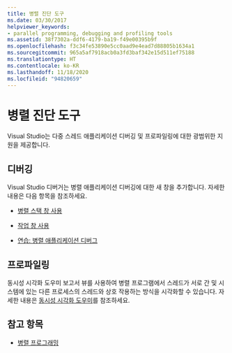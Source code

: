 ```yaml
---
title: 병렬 진단 도구
ms.date: 03/30/2017
helpviewer_keywords:
- parallel programming, debugging and profiling tools
ms.assetid: 38f7302a-ddf6-4179-ba19-f49e00395b9f
ms.openlocfilehash: f3c34fe53890e5cc0aad9e4ead7d88805b1634a1
ms.sourcegitcommit: 965a5af7918acb0a3fd3baf342e15d511ef75188
ms.translationtype: HT
ms.contentlocale: ko-KR
ms.lasthandoff: 11/18/2020
ms.locfileid: "94820659"
---
```

# <a name="parallel-diagnostic-tools"></a>병렬 진단 도구
Visual Studio는 다중 스레드 애플리케이션 디버깅 및 프로파일링에 대한 광범위한 지원을 제공합니다.  
  
## <a name="debugging"></a>디버깅  
 Visual Studio 디버거는 병렬 애플리케이션 디버깅에 대한 새 창을 추가합니다. 자세한 내용은 다음 항목을 참조하세요.  
  
- [병렬 스택 창 사용](/visualstudio/debugger/using-the-parallel-stacks-window)  
  
- [작업 창 사용](/visualstudio/debugger/using-the-tasks-window)  
  
- [연습: 병렬 애플리케이션 디버그](/visualstudio/debugger/walkthrough-debugging-a-parallel-application)  
  
## <a name="profiling"></a>프로파일링  
 동시성 시각화 도우미 보고서 뷰를 사용하여 병렬 프로그램에서 스레드가 서로 간 및 시스템에 있는 다른 프로세스의 스레드와 상호 작용하는 방식을 시각화할 수 있습니다. 자세한 내용은 [동시성 시각화 도우미](/visualstudio/profiling/concurrency-visualizer)를 참조하세요.  
  
## <a name="see-also"></a>참고 항목

- [병렬 프로그래밍](index.md)
